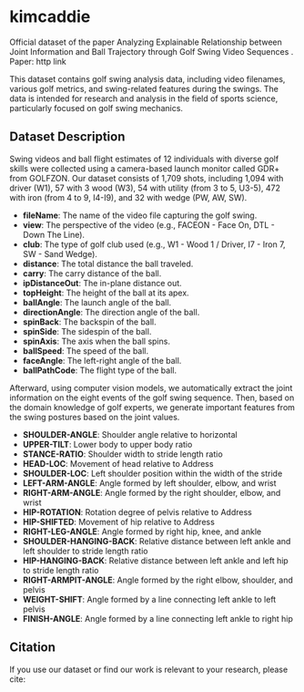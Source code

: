 # kimcaddie

Official dataset of the paper Analyzing Explainable Relationship between Joint Information and Ball Trajectory through Golf Swing Video Sequences
. Paper: http link

This dataset contains golf swing analysis data, including video filenames, various golf metrics, and swing-related features during the swings. The data is intended for research and analysis in the field of sports science, particularly focused on golf swing mechanics.

## Dataset Description

Swing videos and ball flight estimates of 12 individuals with diverse golf skills were collected using a camera-based launch monitor called GDR+ from GOLFZON.
Our dataset consists of 1,709 shots, including 1,094 with driver (W1), 57 with 3 wood (W3), 54 with utility (from 3 to 5, U3-5), 472 with iron (from 4 to 9, I4-I9), and 32 with wedge (PW, AW, SW).

- **fileName**: The name of the video file capturing the golf swing.
- **view**: The perspective of the video (e.g., FACEON - Face On, DTL - Down The Line).
- **club**: The type of golf club used (e.g., W1 - Wood 1 / Driver, I7 - Iron 7, SW - Sand Wedge).
- **distance**: The total distance the ball traveled.
- **carry**: The carry distance of the ball.
- **ipDistanceOut**: The in-plane distance out.
- **topHeight**: The height of the ball at its apex.
- **ballAngle**: The launch angle of the ball.
- **directionAngle**: The direction angle of the ball.
- **spinBack**: The backspin of the ball.
- **spinSide**: The sidespin of the ball.
- **spinAxis**: The axis when the ball spins.
- **ballSpeed**: The speed of the ball.
- **faceAngle**: The left-right angle of the ball.
- **ballPathCode**: The flight type of the ball.

Afterward, using computer vision models, we automatically extract the joint information on the eight events of the golf swing sequence. Then, based on the domain knowledge of golf experts, we generate important features from the swing postures based on the joint values.

- **SHOULDER-ANGLE**: Shoulder angle relative to horizontal
- **UPPER-TILT**: Lower body to upper body ratio
- **STANCE-RATIO**: Shoulder width to stride length ratio
- **HEAD-LOC**: Movement of head relative to Address
- **SHOULDER-LOC**: Left shoulder position within the width of the stride
- **LEFT-ARM-ANGLE**: Angle formed by left shoulder, elbow, and wrist
- **RIGHT-ARM-ANGLE**: Angle formed by the right shoulder, elbow, and wrist
- **HIP-ROTATION**: Rotation degree of pelvis relative to Address
- **HIP-SHIFTED**: Movement of hip relative to Address
- **RIGHT-LEG-ANGLE**: Angle formed by right hip, knee, and ankle
- **SHOULDER-HANGING-BACK**: Relative distance between left ankle and left shoulder to stride length ratio
- **HIP-HANGING-BACK**: Relative distance between left ankle and left hip to stride length ratio
- **RIGHT-ARMPIT-ANGLE**: Angle formed by the right elbow, shoulder, and pelvis
- **WEIGHT-SHIFT**: Angle formed by a line connecting left ankle to left pelvis
- **FINISH-ANGLE**: Angle formed by a line connecting left ankle to right hip

## Citation

If you use our dataset or find our work is relevant to your research, please cite:
